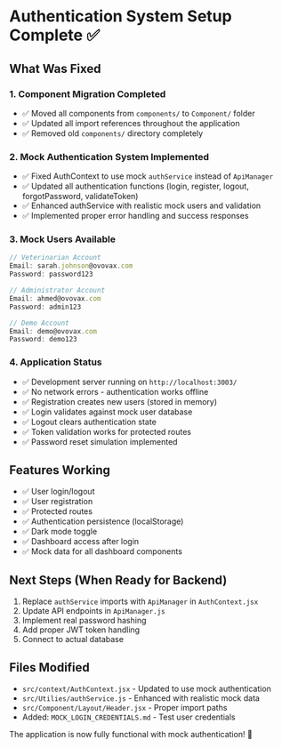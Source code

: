 # Authentication System Setup Complete ✅

## What Was Fixed

### 1. **Component Migration Completed**
- ✅ Moved all components from `components/` to `Component/` folder
- ✅ Updated all import references throughout the application
- ✅ Removed old `components/` directory completely

### 2. **Mock Authentication System Implemented**
- ✅ Fixed AuthContext to use mock `authService` instead of `ApiManager`
- ✅ Updated all authentication functions (login, register, logout, forgotPassword, validateToken)
- ✅ Enhanced authService with realistic mock users and validation
- ✅ Implemented proper error handling and success responses

### 3. **Mock Users Available**
```javascript
// Veterinarian Account
Email: sarah.johnson@ovovax.com
Password: password123

// Administrator Account  
Email: ahmed@ovovax.com
Password: admin123

// Demo Account
Email: demo@ovovax.com  
Password: demo123
```

### 4. **Application Status**
- ✅ Development server running on `http://localhost:3003/`
- ✅ No network errors - authentication works offline
- ✅ Registration creates new users (stored in memory)
- ✅ Login validates against mock user database
- ✅ Logout clears authentication state
- ✅ Token validation works for protected routes
- ✅ Password reset simulation implemented

## Features Working
- ✅ User login/logout
- ✅ User registration  
- ✅ Protected routes
- ✅ Authentication persistence (localStorage)
- ✅ Dark mode toggle
- ✅ Dashboard access after login
- ✅ Mock data for all dashboard components

## Next Steps (When Ready for Backend)
1. Replace `authService` imports with `ApiManager` in `AuthContext.jsx`
2. Update API endpoints in `ApiManager.js`
3. Implement real password hashing
4. Add proper JWT token handling
5. Connect to actual database

## Files Modified
- `src/context/AuthContext.jsx` - Updated to use mock authentication
- `src/Utilies/authService.js` - Enhanced with realistic mock data
- `src/Component/Layout/Header.jsx` - Proper import paths
- Added: `MOCK_LOGIN_CREDENTIALS.md` - Test user credentials

The application is now fully functional with mock authentication! 🎉
